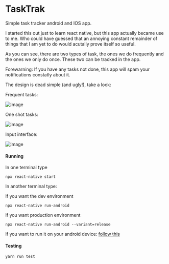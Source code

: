 # TaskTrak
Simple task tracker android and IOS app.

I started this out just to learn react native, but this app actually became use to me.
Who could have guessed that an annoying constant remainder of things that I am yet to
do would acutally prove itself so useful.

As you can see, there are two types of task, the ones we do frequently and the ones we
only do once. These two can be tracked in the app.

Forewarning: If you have any tasks not done, this app will spam your notifications
constatly about it.

The design is dead simple (and ugly!), take a look:

Frequent tasks:

![image](https://i.imgur.com/uhB6RnR.png)

One shot tasks:

![image](https://i.imgur.com/YIpsjQY.png)

Input interface:

![image](https://i.imgur.com/7Ljh1pe.png)

#### Running

In one terminal type
```
npx react-native start
```

In another terminal type:

If you want the dev environment
```
npx react-native run-android
```

If you want production environment
```
npx react-native run-android --variant=release
```

If you want to run it on your android device: [follow this](https://reactnative.dev/docs/running-on-device)

#### Testing


```
yarn run test
```
